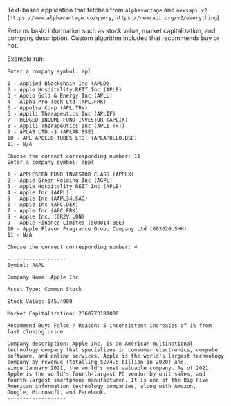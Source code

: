 Text-based application that fetches from `alphavantage` and `newsapi v2` (`https://www.alphavantage.co/query`, `https://newsapi.org/v2/everything`)

Returns basic information such as stock value, market capitalization, and company description. Custom algorithm included that recommends buy or not.

Example run:

```
Enter a company symbol: apl

1 - Applied Blockchain Inc (APLD)
2 - Apple Hospitality REIT Inc (APLE)
3 - Apolo Gold & Energy Inc (APLL)
4 - Alpha Pro Tech Ltd (APL.FRK)
5 - Appulse Corp (APL.TRV)
6 - Appili Therapeutics Inc (APLIF)
7 - HEDGED INCOME FUND INVESTOR (APLIX)
8 - Appili Therapeutics Inc (APLI.TRT)
9 - APLAB LTD.-$ (APLAB.BSE)
10 - APL APOLLO TUBES LTD. (APLAPOLLO.BSE)
11 - N/A

Choose the correct corresponding number: 11
Enter a company symbol: appl

1 - APPLESEED FUND INVESTOR CLASS (APPLX)
2 - Apple Green Holding Inc (AGPL)
3 - Apple Hospitality REIT Inc (APLE)
4 - Apple Inc (AAPL)
5 - Apple Inc (AAPL34.SAO)
6 - Apple Inc (APC.DEX)
7 - Apple Inc (APC.FRK)
8 - Apple Inc. (0R2V.LON)
9 - Apple Finance Limited (500014.BSE)
10 - Apple Flavor Fragrance Group Company Ltd (603020.SHH)
11 - N/A

Choose the correct corresponding number: 4

-------------------
Symbol: AAPL

Company Name: Apple Inc

Asset Type: Common Stock

Stock Value: 145.4900

Market Capitalization: 2360773181000

Recommend Buy: False / Reason: 5 inconsistent increases of 1% from last closing price

Company description: Apple Inc. is an American multinational technology company that specializes in consumer electronics, computer 
software, and online services. Apple is the world's largest technology company by revenue (totalling $274.5 billion in 2020) and, 
since January 2021, the world's most valuable company. As of 2021, Apple is the world's fourth-largest PC vendor by unit sales, and 
fourth-largest smartphone manufacturer. It is one of the Big Five American information technology companies, along with Amazon, 
Google, Microsoft, and Facebook.
-------------------
```
